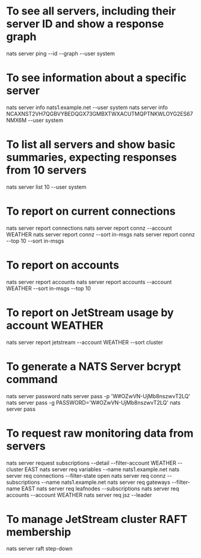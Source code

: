 # To see all servers, including their server ID and show a response graph
nats server ping --id --graph --user system

# To see information about a specific server
nats server info nats1.example.net --user system
nats server info NCAXNST2VH7QGBVYBEDQGX73GMBXTWXACUTMQPTNKWLOYG2ES67NMX6M --user system

# To list all servers and show basic summaries, expecting responses from 10 servers
nats server list 10 --user system

# To report on current connections
nats server report connections
nats server report connz --account WEATHER
nats server report connz --sort in-msgs
nats server report connz --top 10 --sort in-msgs

# To report on accounts
nats server report accounts
nats server report accounts --account WEATHER --sort in-msgs --top 10

# To report on JetStream usage by account WEATHER
nats server report jetstream --account WEATHER --sort cluster

# To generate a NATS Server bcrypt command
nats server password
nats server pass -p 'W#OZwVN-UjMb8nszwvT2LQ'
nats server pass -g
PASSWORD='W#OZwVN-UjMb8nszwvT2LQ' nats server pass

# To request raw monitoring data from servers
nats server request subscriptions --detail --filter-account WEATHER --cluster EAST
nats server req variables --name nats1.example.net
nats server req connections --filter-state open
nats server req connz --subscriptions --name nats1.example.net
nats server req gateways --filter-name EAST
nats server req leafnodes --subscriptions
nats server req accounts --account WEATHER
nats server req jsz --leader

# To manage JetStream cluster RAFT membership
nats server raft step-down
